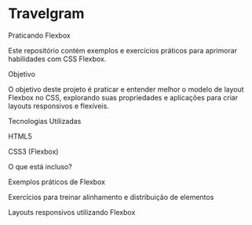 ﻿# Travelgram

Praticando Flexbox

Este repositório contém exemplos e exercícios práticos para aprimorar habilidades com CSS Flexbox.

Objetivo

O objetivo deste projeto é praticar e entender melhor o modelo de layout Flexbox no CSS, explorando suas propriedades e aplicações para criar layouts responsivos e flexíveis.

Tecnologias Utilizadas

HTML5

CSS3 (Flexbox)

O que está incluso?

Exemplos práticos de Flexbox

Exercícios para treinar alinhamento e distribuição de elementos

Layouts responsivos utilizando Flexbox
